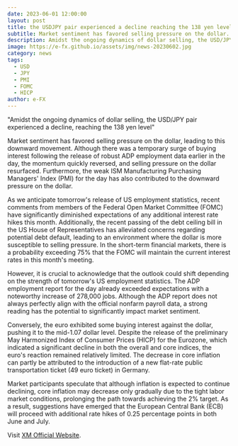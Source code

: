 ```yaml
---
date: 2023-06-01 12:00:00
layout: post
title: the USDJPY pair experienced a decline reaching the 138 yen level today
subtitle: Market sentiment has favored selling pressure on the dollar.
description: Amidst the ongoing dynamics of dollar selling, the USD/JPY pair experienced a decline, reaching the 138 yen level today.
image: https://e-fx.github.io/assets/img/news-20230602.jpg
category: news
tags:
  - USD
  - JPY
  - PMI
  - FOMC
  - HICP
author: e-FX
---
```


"Amidst the ongoing dynamics of dollar selling, the USD/JPY pair experienced a decline, reaching the 138 yen level"

Market sentiment has favored selling pressure on the dollar, leading to this downward movement. Although there was a temporary surge of buying interest following the release of robust ADP employment data earlier in the day, the momentum quickly reversed, and selling pressure on the dollar resurfaced. Furthermore, the weak ISM Manufacturing Purchasing Managers' Index (PMI) for the day has also contributed to the downward pressure on the dollar.

As we anticipate tomorrow's release of US employment statistics, recent comments from members of the Federal Open Market Committee (FOMC) have significantly diminished expectations of any additional interest rate hikes this month. Additionally, the recent passing of the debt ceiling bill in the US House of Representatives has alleviated concerns regarding potential debt default, leading to an environment where the dollar is more susceptible to selling pressure. In the short-term financial markets, there is a probability exceeding 75% that the FOMC will maintain the current interest rates in this month's meeting.

However, it is crucial to acknowledge that the outlook could shift depending on the strength of tomorrow's US employment statistics. The ADP employment report for the day already exceeded expectations with a noteworthy increase of 278,000 jobs. Although the ADP report does not always perfectly align with the official nonfarm payroll data, a strong reading has the potential to significantly impact market sentiment.

Conversely, the euro exhibited some buying interest against the dollar, pushing it to the mid-1.07 dollar level. Despite the release of the preliminary May Harmonized Index of Consumer Prices (HICP) for the Eurozone, which indicated a significant decline in both the overall and core indices, the euro's reaction remained relatively limited. The decrease in core inflation can partly be attributed to the introduction of a new flat-rate public transportation ticket (49 euro ticket) in Germany.

Market participants speculate that although inflation is expected to continue declining, core inflation may decrease only gradually due to the tight labor market conditions, prolonging the path towards achieving the 2% target. As a result, suggestions have emerged that the European Central Bank (ECB) will proceed with additional rate hikes of 0.25 percentage points in both June and July.



Visit [XM Official Website](https://clicks.pipaffiliates.com/c?c=550036&l=en&p=0).